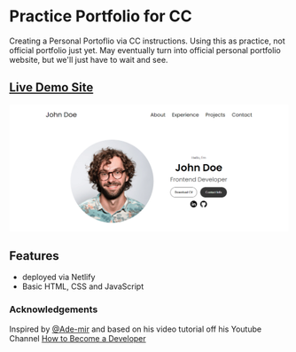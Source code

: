 # Practice Portfolio for CC
Creating a Personal Portoflio via CC instructions. Using this as practice, not official portfolio just yet. May eventually turn into official personal portfolio website, but we'll just have to wait and see.

## <a href="https://cc-practice-portfolio.netlify.app/">Live Demo Site</a>
<kbd><a href="https://cc-practice-portfolio.netlify.app/"><img src="./assets/img/screenshot-ld.png" alt="screenshot of live demo site"></a></kbd>

## Features
- deployed via Netlify
- Basic HTML, CSS and JavaScript

### Acknowledgements
Inspired by <a href="https://github.com/Ade-mir">@Ade-mir</a> and based on his video tutorial off his Youtube Channel <a href="https://youtu.be/ldwlOzRvYOU">How to Become a Developer</a>
